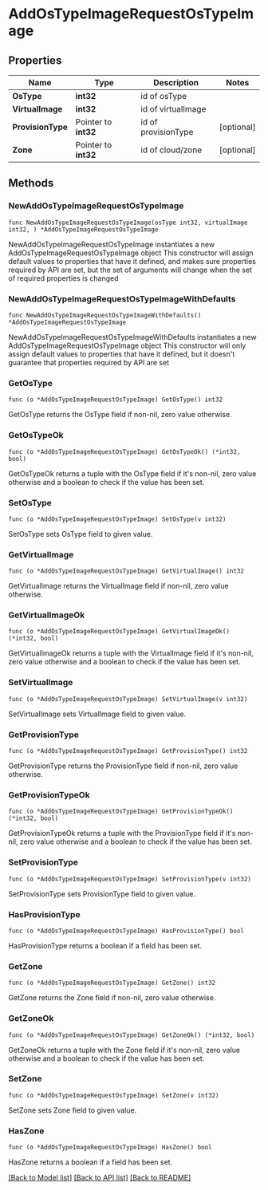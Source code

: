 # AddOsTypeImageRequestOsTypeImage

## Properties

Name | Type | Description | Notes
------------ | ------------- | ------------- | -------------
**OsType** | **int32** | id of osType | 
**VirtualImage** | **int32** | id of virtualImage | 
**ProvisionType** | Pointer to **int32** | id of provisionType | [optional] 
**Zone** | Pointer to **int32** | id of cloud/zone | [optional] 

## Methods

### NewAddOsTypeImageRequestOsTypeImage

`func NewAddOsTypeImageRequestOsTypeImage(osType int32, virtualImage int32, ) *AddOsTypeImageRequestOsTypeImage`

NewAddOsTypeImageRequestOsTypeImage instantiates a new AddOsTypeImageRequestOsTypeImage object
This constructor will assign default values to properties that have it defined,
and makes sure properties required by API are set, but the set of arguments
will change when the set of required properties is changed

### NewAddOsTypeImageRequestOsTypeImageWithDefaults

`func NewAddOsTypeImageRequestOsTypeImageWithDefaults() *AddOsTypeImageRequestOsTypeImage`

NewAddOsTypeImageRequestOsTypeImageWithDefaults instantiates a new AddOsTypeImageRequestOsTypeImage object
This constructor will only assign default values to properties that have it defined,
but it doesn't guarantee that properties required by API are set

### GetOsType

`func (o *AddOsTypeImageRequestOsTypeImage) GetOsType() int32`

GetOsType returns the OsType field if non-nil, zero value otherwise.

### GetOsTypeOk

`func (o *AddOsTypeImageRequestOsTypeImage) GetOsTypeOk() (*int32, bool)`

GetOsTypeOk returns a tuple with the OsType field if it's non-nil, zero value otherwise
and a boolean to check if the value has been set.

### SetOsType

`func (o *AddOsTypeImageRequestOsTypeImage) SetOsType(v int32)`

SetOsType sets OsType field to given value.


### GetVirtualImage

`func (o *AddOsTypeImageRequestOsTypeImage) GetVirtualImage() int32`

GetVirtualImage returns the VirtualImage field if non-nil, zero value otherwise.

### GetVirtualImageOk

`func (o *AddOsTypeImageRequestOsTypeImage) GetVirtualImageOk() (*int32, bool)`

GetVirtualImageOk returns a tuple with the VirtualImage field if it's non-nil, zero value otherwise
and a boolean to check if the value has been set.

### SetVirtualImage

`func (o *AddOsTypeImageRequestOsTypeImage) SetVirtualImage(v int32)`

SetVirtualImage sets VirtualImage field to given value.


### GetProvisionType

`func (o *AddOsTypeImageRequestOsTypeImage) GetProvisionType() int32`

GetProvisionType returns the ProvisionType field if non-nil, zero value otherwise.

### GetProvisionTypeOk

`func (o *AddOsTypeImageRequestOsTypeImage) GetProvisionTypeOk() (*int32, bool)`

GetProvisionTypeOk returns a tuple with the ProvisionType field if it's non-nil, zero value otherwise
and a boolean to check if the value has been set.

### SetProvisionType

`func (o *AddOsTypeImageRequestOsTypeImage) SetProvisionType(v int32)`

SetProvisionType sets ProvisionType field to given value.

### HasProvisionType

`func (o *AddOsTypeImageRequestOsTypeImage) HasProvisionType() bool`

HasProvisionType returns a boolean if a field has been set.

### GetZone

`func (o *AddOsTypeImageRequestOsTypeImage) GetZone() int32`

GetZone returns the Zone field if non-nil, zero value otherwise.

### GetZoneOk

`func (o *AddOsTypeImageRequestOsTypeImage) GetZoneOk() (*int32, bool)`

GetZoneOk returns a tuple with the Zone field if it's non-nil, zero value otherwise
and a boolean to check if the value has been set.

### SetZone

`func (o *AddOsTypeImageRequestOsTypeImage) SetZone(v int32)`

SetZone sets Zone field to given value.

### HasZone

`func (o *AddOsTypeImageRequestOsTypeImage) HasZone() bool`

HasZone returns a boolean if a field has been set.


[[Back to Model list]](../README.md#documentation-for-models) [[Back to API list]](../README.md#documentation-for-api-endpoints) [[Back to README]](../README.md)



